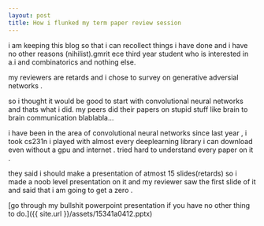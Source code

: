 ```yaml
---
layout: post
title: How i flunked my term paper review session
---
```


i am keeping this blog so that i can recollect things i have done and i have no other reasons (nihilist).gmrit ece third year student who is interested in a.i and combinatorics and nothing else.


my reviewers are retards and i chose to survey on generative adversial networks .

so i thought it would be good to start with convolutional neural networks and thats what i did. my peers did their papers on stupid stuff like brain to brain communication blablabla...

i have been in the area of convolutional neural networks since last year , i took cs231n i played with almost every deeplearning library i can download even without a gpu and internet . tried hard to understand every paper on it .

they said i should make a presentation of atmost 15 slides(retards) so i made a noob level presentation on it and my reviewer saw the first slide of it and said that i am going to get a zero .


[go through my bullshit powerpoint presentation if you have no other thing to do.]({{ site.url }}/assets/15341a0412.pptx) 








